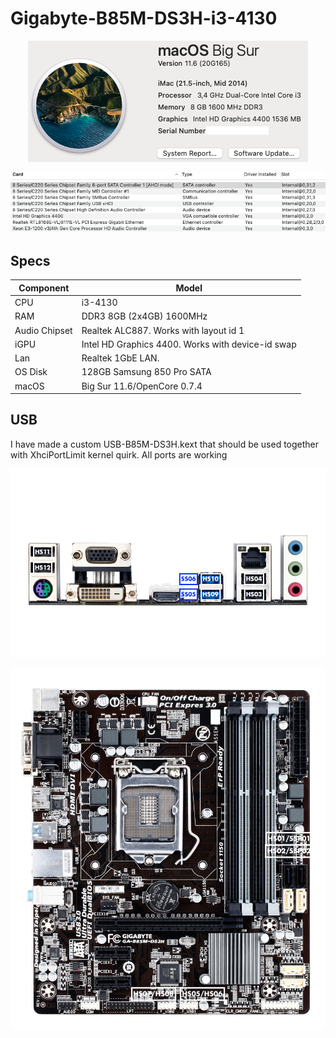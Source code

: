 # Gigabyte-B85M-DS3H-i3-4130
 <p align="center">
  <img src="Images/AboutThisMac.png" align=center">
 </p>
 <p align="center">
  <img src="Images/PCI.png" align=center">
 </p>

## Specs
 | **Component** | **Model** |
| ------------- | --------- |
| CPU | i3-4130 |
| RAM | DDR3 8GB (2x4GB) 1600MHz |
| Audio Chipset | Realtek ALC887. Works with layout id 1 |
| iGPU | Intel HD Graphics 4400. Works with device-id swap |
| Lan |  Realtek 1GbE LAN. |
| OS Disk | 128GB Samsung 850 Pro SATA |
| macOS | Big Sur 11.6/OpenCore 0.7.4 |

## USB
I have made a custom USB-B85M-DS3H.kext that should be used together with XhciPortLimit kernel quirk. All ports are working
 <p align="center">
  <img src="Images/BackIO.jpeg" align=center">
 </p>
 <p align="center">
  <img src="Images/MB.jpeg" align=center">
 </p>
 